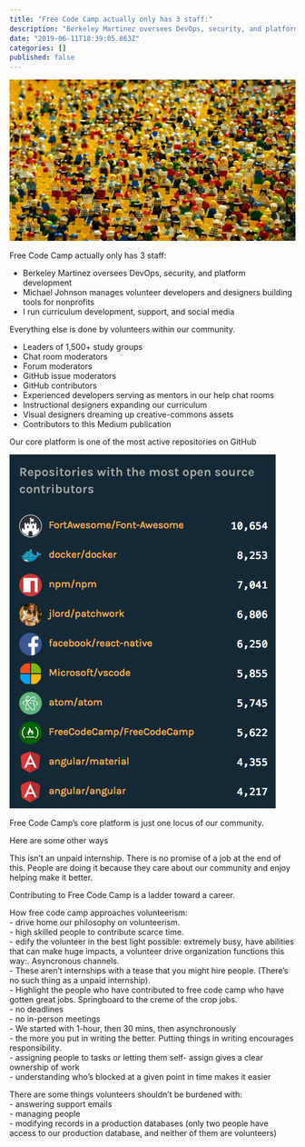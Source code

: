 ```yaml
---
title: "Free Code Camp actually only has 3 staff:"
description: "Berkeley Martinez oversees DevOps, security, and platform development"
date: "2019-06-11T18:39:05.863Z"
categories: []
published: false
---
```


![](./asset-1.jpeg)

Free Code Camp actually only has 3 staff:

-   Berkeley Martinez oversees DevOps, security, and platform development
-   Michael Johnson manages volunteer developers and designers building tools for nonprofits
-   I run curriculum development, support, and social media

Everything else is done by volunteers within our community.

  

-   Leaders of 1,500+ study groups
-   Chat room moderators
-   Forum moderators
-   GitHub issue moderators
-   GitHub contributors
-   Experienced developers serving as mentors in our help chat rooms
-   Instructional designers expanding our curriculum
-   Visual designers dreaming up creative-commons assets
-   Contributors to this Medium publication

  

  

  

Our core platform is one of the most active repositories on GitHub

![Source: GitHub’s [State of the Octoverse 2016](https://octoverse.github.com/)](./asset-2.png)

Free Code Camp’s core platform is just one locus of our community.

Here are some other ways 

This isn’t an unpaid internship. There is no promise of a job at the end of this. People are doing it because they care about our community and enjoy helping make it better.

Contributing to Free Code Camp is a ladder toward a career.

How free code camp approaches volunteerism:  
\- drive home our philosophy on volunteerism.   
\- high skilled people to contribute scarce time.   
\- edify the volunteer in the best light possible: extremely busy, have abilities that can make huge impacts, a volunteer drive organization functions this way:. Asyncronous channels.   
\- These aren’t internships with a tease that you might hire people. (There’s no such thing as a unpaid internship).   
\- Highlight the people who have contributed to free code camp who have gotten great jobs. Springboard to the creme of the crop jobs.  
\- no deadlines  
\- no in-person meetings  
\- We started with 1-hour, then 30 mins, then asynchronously  
\- the more you put in writing the better. Putting things in writing encourages responsibility.  
\- assigning people to tasks or letting them self- assign gives a clear ownership of work  
\- understanding who’s blocked at a given point in time makes it easier

There are some things volunteers shouldn’t be burdened with:  
\- answering support emails  
\- managing people  
\- modifying records in a production databases (only two people have access to our production database, and neither of them are volunteers)
